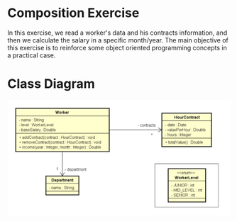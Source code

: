 # Composition Exercise

In this exercise, we read a worker's data and his contracts information, and then we calculate the salary in a specific month/year. The main objective of this exercise is to reinforce some object oriented programming concepts in a practical case.

# Class Diagram

![Class diagram](https://github.com/rodrigolemos/composition-exercise-java/blob/master/Diagram.JPG)
